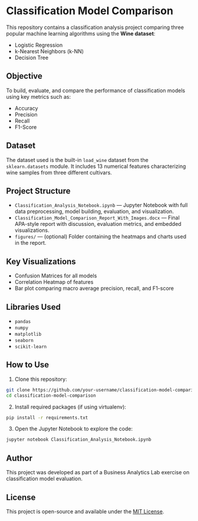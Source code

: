 # Classification Model Comparison

This repository contains a classification analysis project comparing three popular machine learning algorithms using the **Wine dataset**:

- Logistic Regression
- k-Nearest Neighbors (k-NN)
- Decision Tree

## Objective

To build, evaluate, and compare the performance of classification models using key metrics such as:
- Accuracy
- Precision
- Recall
- F1-Score

## Dataset

The dataset used is the built-in `load_wine` dataset from the `sklearn.datasets` module. It includes 13 numerical features characterizing wine samples from three different cultivars.

## Project Structure

- `Classification_Analysis_Notebook.ipynb` — Jupyter Notebook with full data preprocessing, model building, evaluation, and visualization.
- `Classification_Model_Comparison_Report_With_Images.docx` — Final APA-style report with discussion, evaluation metrics, and embedded visualizations.
- `figures/` — (optional) Folder containing the heatmaps and charts used in the report.

## Key Visualizations

- Confusion Matrices for all models
- Correlation Heatmap of features
- Bar plot comparing macro average precision, recall, and F1-score

## Libraries Used

- `pandas`
- `numpy`
- `matplotlib`
- `seaborn`
- `scikit-learn`

## How to Use

1. Clone this repository:
```bash
git clone https://github.com/your-username/classification-model-comparison.git
cd classification-model-comparison
```

2. Install required packages (if using virtualenv):
```bash
pip install -r requirements.txt
```

3. Open the Jupyter Notebook to explore the code:
```bash
jupyter notebook Classification_Analysis_Notebook.ipynb
```

## Author

This project was developed as part of a Business Analytics Lab exercise on classification model evaluation.

## License

This project is open-source and available under the [MIT License](LICENSE).
